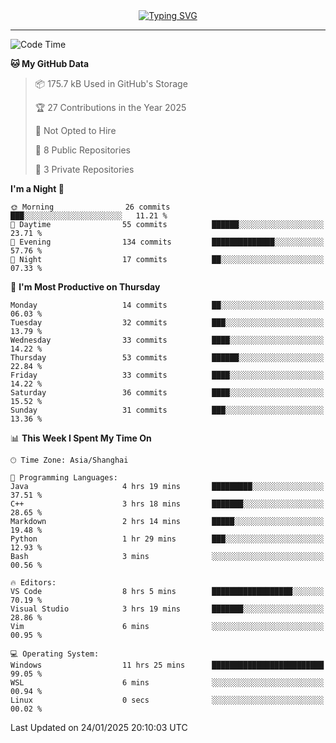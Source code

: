 <div style="text-align: center;">
<a href="https://git.io/typing-svg"><img src="https://readme-typing-svg.demolab.com?font=Jersey+10&size=33&pause=1000&color=0077B8&center=true&vCenter=true&width=429&height=46&lines=jack_gdn+greets+you!" alt="Typing SVG" /></a>
</div>

---

<!--START_SECTION:waka-->
![Code Time](http://img.shields.io/badge/Code%20Time-11%20hrs%2031%20mins-blue)

**🐱 My GitHub Data** 

> 📦 175.7 kB Used in GitHub's Storage 
 > 
> 🏆 27 Contributions in the Year 2025
 > 
> 🚫 Not Opted to Hire
 > 
> 📜 8 Public Repositories 
 > 
> 🔑 3 Private Repositories 
 > 
**I'm a Night 🦉** 

```text
🌞 Morning                26 commits          ███░░░░░░░░░░░░░░░░░░░░░░   11.21 % 
🌆 Daytime                55 commits          ██████░░░░░░░░░░░░░░░░░░░   23.71 % 
🌃 Evening                134 commits         ██████████████░░░░░░░░░░░   57.76 % 
🌙 Night                  17 commits          ██░░░░░░░░░░░░░░░░░░░░░░░   07.33 % 
```
📅 **I'm Most Productive on Thursday** 

```text
Monday                   14 commits          ██░░░░░░░░░░░░░░░░░░░░░░░   06.03 % 
Tuesday                  32 commits          ███░░░░░░░░░░░░░░░░░░░░░░   13.79 % 
Wednesday                33 commits          ████░░░░░░░░░░░░░░░░░░░░░   14.22 % 
Thursday                 53 commits          ██████░░░░░░░░░░░░░░░░░░░   22.84 % 
Friday                   33 commits          ████░░░░░░░░░░░░░░░░░░░░░   14.22 % 
Saturday                 36 commits          ████░░░░░░░░░░░░░░░░░░░░░   15.52 % 
Sunday                   31 commits          ███░░░░░░░░░░░░░░░░░░░░░░   13.36 % 
```


📊 **This Week I Spent My Time On** 

```text
🕑︎ Time Zone: Asia/Shanghai

💬 Programming Languages: 
Java                     4 hrs 19 mins       █████████░░░░░░░░░░░░░░░░   37.51 % 
C++                      3 hrs 18 mins       ███████░░░░░░░░░░░░░░░░░░   28.65 % 
Markdown                 2 hrs 14 mins       █████░░░░░░░░░░░░░░░░░░░░   19.48 % 
Python                   1 hr 29 mins        ███░░░░░░░░░░░░░░░░░░░░░░   12.93 % 
Bash                     3 mins              ░░░░░░░░░░░░░░░░░░░░░░░░░   00.56 % 

🔥 Editors: 
VS Code                  8 hrs 5 mins        ██████████████████░░░░░░░   70.19 % 
Visual Studio            3 hrs 19 mins       ███████░░░░░░░░░░░░░░░░░░   28.86 % 
Vim                      6 mins              ░░░░░░░░░░░░░░░░░░░░░░░░░   00.95 % 

💻 Operating System: 
Windows                  11 hrs 25 mins      █████████████████████████   99.05 % 
WSL                      6 mins              ░░░░░░░░░░░░░░░░░░░░░░░░░   00.94 % 
Linux                    0 secs              ░░░░░░░░░░░░░░░░░░░░░░░░░   00.02 % 
```


 Last Updated on 24/01/2025 20:10:03 UTC
<!--END_SECTION:waka-->
